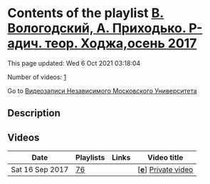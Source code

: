 # Contents of the playlist [В. Вологодский, А. Приходько. Р-адич. теор. Ходжа,осень 2017](https://www.youtube.com/playlist?list=PLp9ABVh6_x4G0iUT0Z9LLKjsH57vg6rbF)

This page updated: Wed 6 Oct 2021 03:18:04

Number of videos: [1](#videos)

Go to [Видеозаписи Независимого Московского Университета](../README.md)

## Description



## Videos

|Date|Playlists|Links|Video title|
|---|---|---|---|
| Sat&nbsp;16&nbsp;Sep&nbsp;2017 | [76](../playlists/76 "В. Вологодский, А. Приходько. Р-адич. теор. Ходжа,осень 2017") |  | [[**e**](https://studio.youtube.com/video/0svr_yK6u5s/edit "Edit")] [Private video](https://www.youtube.com/watch?v=0svr_yK6u5s&list=PLp9ABVh6_x4G0iUT0Z9LLKjsH57vg6rbF "This video is private.") |
